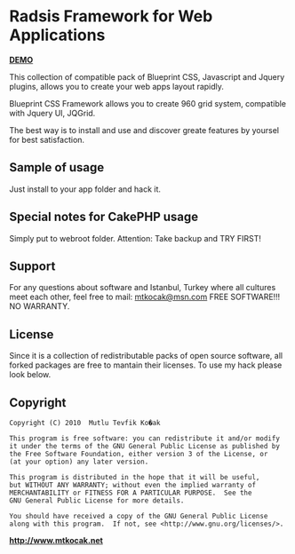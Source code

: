 # Radsis Framework for Web Applications #

<a href="http://www.qopil.com/webapp"><strong>DEMO</strong></a>

This collection of compatible pack of Blueprint CSS, Javascript and Jquery plugins, allows you to create your web apps layout rapidly.

Blueprint CSS Framework allows you to create 960 grid system, compatible with Jquery UI, JQGrid.

The best way is to install and use and discover greate features by yoursel for best satisfaction.

## Sample of usage ##

Just install to your app folder and hack it.

## Special notes for CakePHP usage ##

Simply put to webroot folder. Attention: Take backup and TRY FIRST!

## Support ##

For any questions about software and Istanbul, Turkey where all cultures meet each other, feel free to mail: mtkocak@msn.com
FREE SOFTWARE!!! NO WARRANTY. 

## License ##

Since it is a collection of redistributable packs of open source software, all forked packages are free to mantain their licenses. To use my hack please look below.

## Copyright ###

    Copyright (C) 2010  Mutlu Tevfik Ko�ak

    This program is free software: you can redistribute it and/or modify
    it under the terms of the GNU General Public License as published by
    the Free Software Foundation, either version 3 of the License, or
    (at your option) any later version.

    This program is distributed in the hope that it will be useful,
    but WITHOUT ANY WARRANTY; without even the implied warranty of
    MERCHANTABILITY or FITNESS FOR A PARTICULAR PURPOSE.  See the
    GNU General Public License for more details.

    You should have received a copy of the GNU General Public License
    along with this program.  If not, see <http://www.gnu.org/licenses/>.
	
<a href="http://www.mtkocak.net"><strong>http://www.mtkocak.net</strong></a>